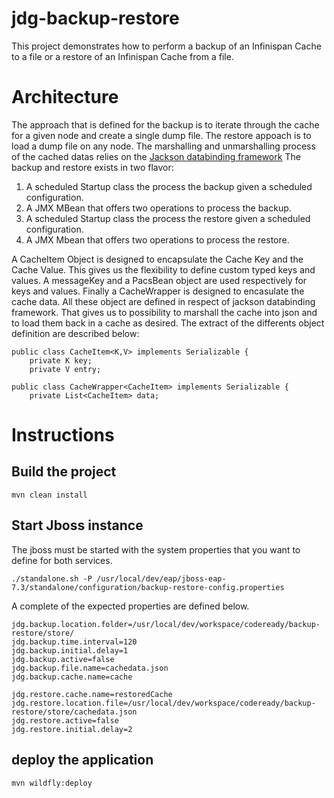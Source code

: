# jdg-backup-restore
This project demonstrates how to perform a backup of an Infinispan Cache to a file or a restore of an Infinispan Cache from a file.
# Architecture
The approach that is defined for the backup is to iterate through the cache for a given node and create a single dump file.
The restore appoach is to load a dump file on any node.
The marshalling and unmarshalling process of the cached datas relies on the [Jackson databinding framework](https://github.com/FasterXML/jackson-docs) 
The backup and restore exists in two flavor:
1) A scheduled Startup class the process the backup given a scheduled configuration.
2) A JMX MBean that offers two operations to process the backup.
3) A scheduled Startup class the process the restore given a scheduled configuration.
4) A JMX Mbean that offers two operations to process the restore.

A CacheItem Object is designed to encapsulate the Cache Key and the Cache Value.
This gives us the flexibility to define custom typed keys and values.
A messageKey and a PacsBean object are used respectively for keys and values.
Finally a CacheWrapper is designed to encasulate the cache data.
All these object are defined in respect of jackson databinding framework. 
That gives us to possibility to marshall the cache into json and to load them back in a cache as desired.
The extract of the differents object definition are described below:

```
public class CacheItem<K,V> implements Serializable {
	private K key;
	private V entry;

```
```
public class CacheWrapper<CacheItem> implements Serializable {	
	private List<CacheItem> data;
```

# Instructions

## Build the project

```
mvn clean install
```

## Start Jboss instance
The jboss must be started with the system properties that you want to define for both services.


```
./standalone.sh -P /usr/local/dev/eap/jboss-eap-7.3/standalone/configuration/backup-restore-config.properties
```

A complete of the expected properties are defined below. 
```
jdg.backup.location.folder=/usr/local/dev/workspace/codeready/backup-restore/store/
jdg.backup.time.interval=120
jdg.backup.initial.delay=1
jdg.backup.active=false
jdg.backup.file.name=cachedata.json
jdg.backup.cache.name=cache

jdg.restore.cache.name=restoredCache
jdg.restore.location.file=/usr/local/dev/workspace/codeready/backup-restore/store/cachedata.json
jdg.restore.active=false
jdg.restore.initial.delay=2
```
## deploy the application

```
mvn wildfly:deploy
```
